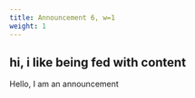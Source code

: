 ```yaml
---
title: Announcement 6, w=1
weight: 1
---
```

## hi, i like being fed with content

Hello, I am an announcement
